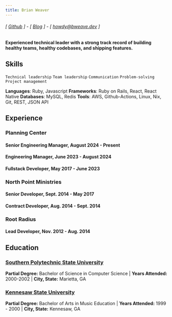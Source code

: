 ```yaml
---
title: Brian Weaver
---
```


###### [ [Github](https://www.github.com/bweave) ] - [ [Blog](https://blog.bweave.dev/) ] - [ howdy@bweave.dev ]

#### Experienced technical leader with a strong track record of building healthy teams, healthy codebases, and shipping features.

## Skills
```Technical leadership```
```Team leadership```
```Communication```
```Problem-solving```
```Project management```

**Languages**: Ruby, Javascript
**Frameworks**: Ruby on Rails, React, React Native
**Databases**: MySQL, Redis
**Tools**: AWS, Github-Actions, Linux, Nix, Git, REST, JSON API

## Experience

### Planning Center

#### Senior Engineering Manager, August 2024 - Present

#### Engineering Manager, June 2023 - August 2024

#### Fullstack Developer, May 2017 - June 2023

### North Point Ministries

#### Senior Developer, Sept. 2014 - May 2017

#### Contract Developer, Aug. 2014 - Sept. 2014

### Root Radius

#### Lead Developer, Nov. 2012 - Aug. 2014

## Education

### [Southern Polytechnic State University](http://engineering.kennesaw.edu/)
**Partial Degree:** Bachelor of Science in Computer Science | **Years Attended:** 2000-2002 | **City, State:** Marietta, GA

### [Kennesaw State University](http://www.kennesaw.edu/)
**Partial Degree:** Bachelor of Arts in Music Education | **Years Attended:** 1999 - 2000 | **City, State:** Kennesaw, GA
